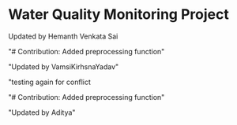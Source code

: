 # Water Quality Monitoring Project

Updated by Hemanth Venkata Sai
 
"# Contribution: Added preprocessing function" 
 
"Updated by VamsiKirhsnaYadav" 

"testing again for conflict

 
"# Contribution: Added preprocessing function" 
 
"Updated by Aditya" 

